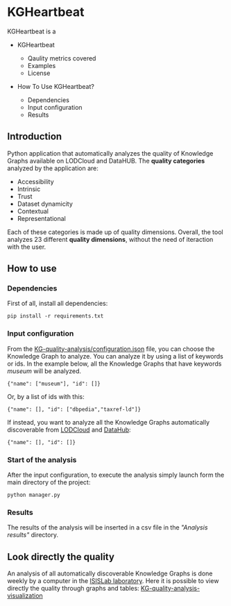 # KGHeartbeat
KGHeartbeat is a
- KGHeartbeat
    - Qaulity metrics covered
    - Examples
    - License

- How To Use KGHeartbeat?
    - Dependencies
    - Input configuration
    - Results

## Introduction
Python application that automatically analyzes the quality of Knowledge Graphs available on LODCloud and DataHUB. The **quality categories** analyzed by the application are:
- Accessibility
- Intrinsic
- Trust
- Dataset dynamicity
- Contextual
- Representational

Each of these categories is made up of quality dimensions. Overall, the tool analyzes 23 different **quality dimensions**, without the need of iteraction with the user.
## How to use
### Dependencies
First of all, install all dependencies:
```
pip install -r requirements.txt
```
### Input configuration
From the [KG-quality-analysis/configuration.json](configuration.json) file, you can choose the Knowledge Graph to analyze. You can analyze it by using a list of keywords or ids. In the example below, all the Knowledge Graphs that have keywords *museum* will be analyzed.
```
{"name": ["museum"], "id": []}
```
Or, by a list of ids with this:
```
{"name": [], "id": ["dbpedia","taxref-ld"]}
```
If instead, you want to analyze all the Knowledge Graphs automatically discoverable from [LODCloud](https://lod-cloud.net/) and [DataHub](https://old.datahub.io/):
```
{"name": [], "id": []}
```
### Start of the analysis
After the input configuration, to execute the analysis simply launch form the main directory of the project:
```
python manager.py
```
### Results
The results of the analysis will be inserted in a csv file in the *"Analysis results"* directory.
## Look directly the quality
An analysis of all automatically discoverable Knowledge Graphs is done weekly by a computer in the [ISISLab laboratory](https://www.isislab.it/). Here it is possible to view directly the quality through graphs and tables: [KG-quality-analysis-visualization](https://isislab-unisa.github.io/KGHeartbeat/)
